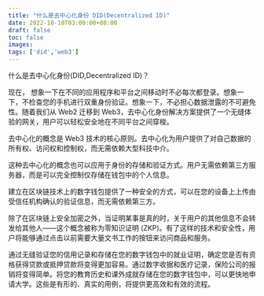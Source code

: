 ```yaml
---
title: "什么是去中心化身份 DID(Decentralized ID)"
date: 2022-10-10T03:00:00+08:00
draft: false
toc: false
images:
tags: ['did','web3']
---
```


什么是去中心化身份(DID,Decentralized ID)？

现在， 想象一下在不同的应用程序和平台之间移动时不必每次都登录。想象一下，不检查您的手机进行双重身份验证。想象一下，不必担心数据泄露的不可避免性。随着我们从 Web2 迁移到 Web3，去中心化身份解决方案提供了一个无缝体验的网关，用户可以轻松安全地在不同平台之间穿梭。

去中心化的概念是 Web3 技术的核心原则。去中心化为用户提供了对自己数据的所有权、访问权和控制权，而无需依赖大型科技中介。

这种去中心化的概念也可以应用于身份的存储和验证方式。用户无需依赖第三方服务器，而是可以完全控制仅存储在钱包中的个人信息。

建立在区块链技术上的数字钱包提供了一种安全的方式，可以在您的设备上上传由受信任机构确认的验证信息，而无需依赖第三方。

除了在区块链上安全加密之外，当证明某事是真的时，关于用户的其他信息不会转发给其他人——这个概念被称为零知识证明 (ZKP)。有了这样的技术和安全性，用户将能够通过点击以前需要大量文书工作的按钮来访问商品和服务。

通过无缝验证您的信用记录和存储在您的数字钱包中的就业证明，确定您是否有资格获得贷款或抵押贷款将变得更加容易。通过数字收据和医疗记录，保险公司的报销将变得简单。将您的教育历史和课外成就存储在您的数字钱包中，可以更快地申请大学。这些是有形的、真实的用例，将提供更高效和有效的流程。